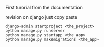 First turorial from the documentation

revision on django just copy paste

```
django-admin startproject <the_project>
python manage.py runserver
python manage.py startapp <the_app>
python manage.py makemigrations <the_app>
```